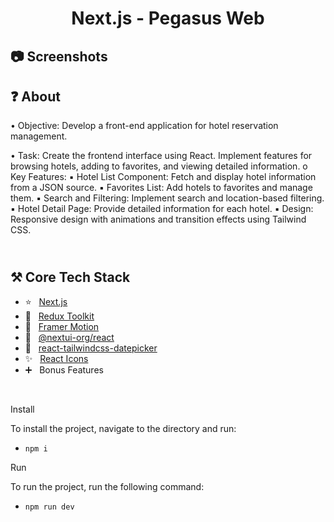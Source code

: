 <h1 align="center">
   Next.js - Pegasus Web
</h1>

<h2>
📷 Screenshots
</h2>

<h2>
❓ About
</h2>

•	Objective: Develop a front-end application for hotel reservation management.

•	Task: Create the frontend interface using React. Implement features for browsing hotels, adding to favorites, and viewing detailed information.
o	Key Features:
▪	Hotel List Component: Fetch and display hotel information from a JSON source.
▪	Favorites List: Add hotels to favorites and manage them.
▪	Search and Filtering: Implement search and location-based filtering.
▪	Hotel Detail Page: Provide detailed information for each hotel.
▪	Design: Responsive design with animations and transition effects using Tailwind CSS.

<h2>
<br />
⚒️ Core Tech Stack
</h2>

- ⭐️ &nbsp; [Next.js](https://nextjs.org)
- 🎈 &nbsp; [Redux Toolkit](https://redux-toolkit.js.org)
- 💚 &nbsp; [Framer Motion](https://www.framer.com/motion)
- 💙 &nbsp; [@nextui-org/react](https://nextui.org)
- 💜 &nbsp; [react-tailwindcss-datepicker](https://react-tailwindcss-datepicker.vercel.app)
- ✨ &nbsp; [React Icons](https://react-icons.github.io/react-icons)
- ➕ &nbsp; Bonus Features

<br />

Install

To install the project, navigate to the directory and run:

- `npm i`

Run

To run the project, run the following command:

- `npm run dev`
